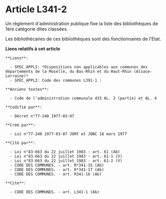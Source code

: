 # Article L341-2

Un règlement d'administration publique fixe la liste des bibliothèques de 1ère catégorie dites classées.

Les bibliothécaires de ces bibliothèques sont des fonctionnaires de l'Etat.

**Liens relatifs à cet article**

	**Liens**:

	  - SPEC_APPLI: *Dispositions non applicables aux communes des départements de la Moselle, du Bas-Rhin et du Haut-Rhin (Alsace-Lorraine)*
	  - SPEC_APPLI: Code des communes L391-1 :

	**Anciens textes**:

	  - Code de l'administration communale 433 AL. 2 (partie) et AL. 4

	**Codifié par**:

	  - Décret n°77-240 1977-03-07

	**Créé par**:

	  - Loi n°77-240 1977-03-07 JORF et JONC 18 mars 1977

	**Cité par**:

	  - Loi n°83-663 du 22 juillet 1983 - art. 61 (Ab)
	  - Loi n°83-663 du 22 juillet 1983 - art. 61-1 (V)
	  - Loi n°83-663 du 22 juillet 1983 - art. 61-2 (V)
	  - CODE DES COMMUNES. - art. R*341-15 (Ab)
	  - CODE DES COMMUNES. - art. R*341-17 (Ab)
	  - CODE DES COMMUNES. - art. R341-16 (Ab)

	**Cite**:

	  - CODE DES COMMUNES. - art. L341-1 (Ab)
